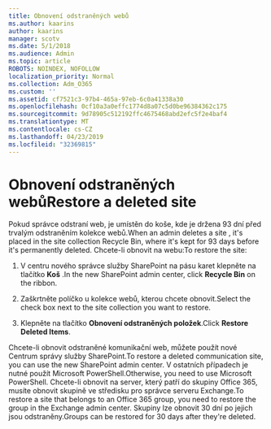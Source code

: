 ```yaml
---
title: Obnovení odstraněných webů
ms.author: kaarins
author: kaarins
manager: scotv
ms.date: 5/1/2018
ms.audience: Admin
ms.topic: article
ROBOTS: NOINDEX, NOFOLLOW
localization_priority: Normal
ms.collection: Adm_O365
ms.custom: ''
ms.assetid: cf7521c3-97b4-465a-97eb-6c0a41338a30
ms.openlocfilehash: 0cf10a3a0effc1774d8a07c5d0be96384362c175
ms.sourcegitcommit: 9d78905c512192ffc4675468abd2efc5f2e4baf4
ms.translationtype: MT
ms.contentlocale: cs-CZ
ms.lasthandoff: 04/23/2019
ms.locfileid: "32369815"
---
```

# <a name="restore-a-deleted-site"></a><span data-ttu-id="5c87c-102">Obnovení odstraněných webů</span><span class="sxs-lookup"><span data-stu-id="5c87c-102">Restore a deleted site</span></span>

<span data-ttu-id="5c87c-103">Pokud správce odstraní web, je umístěn do koše, kde je držena 93 dní před trvalým odstraněním kolekce webů.</span><span class="sxs-lookup"><span data-stu-id="5c87c-103">When an admin deletes a site , it's placed in the site collection Recycle Bin, where it's kept for 93 days before it's permanently deleted.</span></span> <span data-ttu-id="5c87c-104">Chcete-li obnovit na webu:</span><span class="sxs-lookup"><span data-stu-id="5c87c-104">To restore the site:</span></span>
  
1. <span data-ttu-id="5c87c-105">V centru nového správce služby SharePoint na pásu karet klepněte na tlačítko **Koš** .</span><span class="sxs-lookup"><span data-stu-id="5c87c-105">In the new SharePoint admin center, click **Recycle Bin** on the ribbon.</span></span> 
    
2. <span data-ttu-id="5c87c-106">Zaškrtněte políčko u kolekce webů, kterou chcete obnovit.</span><span class="sxs-lookup"><span data-stu-id="5c87c-106">Select the check box next to the site collection you want to restore.</span></span>
    
3. <span data-ttu-id="5c87c-107">Klepněte na tlačítko **Obnovení odstraněných položek**.</span><span class="sxs-lookup"><span data-stu-id="5c87c-107">Click **Restore Deleted Items**.</span></span>
    
<span data-ttu-id="5c87c-108">Chcete-li obnovit odstraněné komunikační web, můžete použít nové Centrum správy služby SharePoint.</span><span class="sxs-lookup"><span data-stu-id="5c87c-108">To restore a deleted communication site, you can use the new SharePoint admin center.</span></span> <span data-ttu-id="5c87c-109">V ostatních případech je nutné použít Microsoft PowerShell.</span><span class="sxs-lookup"><span data-stu-id="5c87c-109">Otherwise, you need to use Microsoft PowerShell.</span></span> <span data-ttu-id="5c87c-110">Chcete-li obnovit na server, který patří do skupiny Office 365, musíte obnovit skupině ve středisku pro správce serveru Exchange.</span><span class="sxs-lookup"><span data-stu-id="5c87c-110">To restore a site that belongs to an Office 365 group, you need to restore the group in the Exchange admin center.</span></span> <span data-ttu-id="5c87c-111">Skupiny lze obnovit 30 dní po jejich jsou odstraněny.</span><span class="sxs-lookup"><span data-stu-id="5c87c-111">Groups can be restored for 30 days after they're deleted.</span></span>
  

